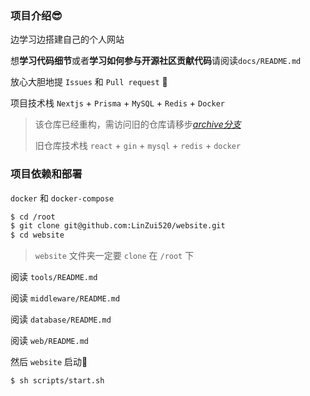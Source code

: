 ### 项目介绍😎

边学习边搭建自己的个人网站

想**学习代码细节**或者**学习如何参与开源社区贡献代码**请阅读`docs/README.md`

放心大胆地提 `Issues` 和 `Pull request` 🥳



项目技术栈 `Nextjs` + `Prisma` + `MySQL` + `Redis` + `Docker`

> 该仓库已经重构，需访问旧的仓库请移步[*archive分支*](https://github.com/LinZui520/website/tree/archive)
>
> 旧仓库技术栈 `react` + `gin` + `mysql` + `redis` + `docker`



### 项目依赖和部署

`docker` 和 `docker-compose`

```sh
$ cd /root
$ git clone git@github.com:LinZui520/website.git
$ cd website
```

> `website` 文件夹一定要 `clone` 在 `/root` 下

阅读 `tools/README.md`

阅读 `middleware/README.md`

阅读 `database/README.md`

阅读 `web/README.md`

然后 `website` 启动🫡

```sh
$ sh scripts/start.sh
```
